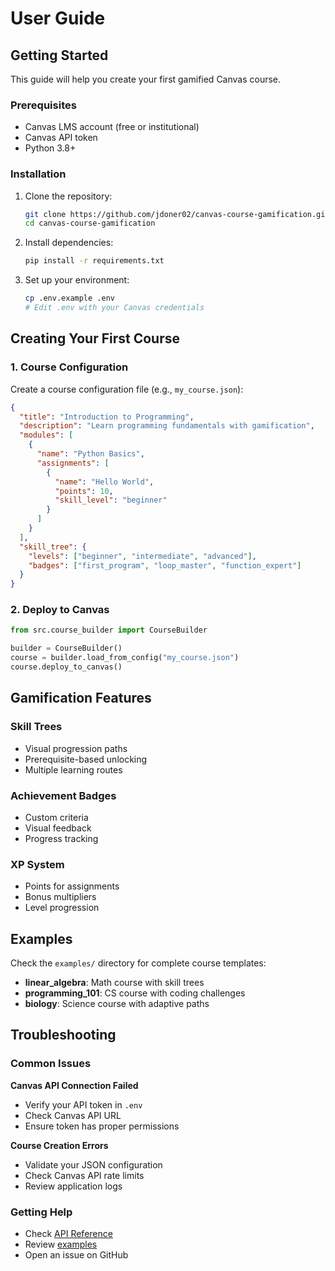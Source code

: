 # User Guide

## Getting Started

This guide will help you create your first gamified Canvas course.

### Prerequisites

- Canvas LMS account (free or institutional)
- Canvas API token
- Python 3.8+

### Installation

1. Clone the repository:
   ```bash
   git clone https://github.com/jdoner02/canvas-course-gamification.git
   cd canvas-course-gamification
   ```

2. Install dependencies:
   ```bash
   pip install -r requirements.txt
   ```

3. Set up your environment:
   ```bash
   cp .env.example .env
   # Edit .env with your Canvas credentials
   ```

## Creating Your First Course

### 1. Course Configuration

Create a course configuration file (e.g., `my_course.json`):

```json
{
  "title": "Introduction to Programming",
  "description": "Learn programming fundamentals with gamification",
  "modules": [
    {
      "name": "Python Basics",
      "assignments": [
        {
          "name": "Hello World",
          "points": 10,
          "skill_level": "beginner"
        }
      ]
    }
  ],
  "skill_tree": {
    "levels": ["beginner", "intermediate", "advanced"],
    "badges": ["first_program", "loop_master", "function_expert"]
  }
}
```

### 2. Deploy to Canvas

```python
from src.course_builder import CourseBuilder

builder = CourseBuilder()
course = builder.load_from_config("my_course.json")
course.deploy_to_canvas()
```

## Gamification Features

### Skill Trees
- Visual progression paths
- Prerequisite-based unlocking
- Multiple learning routes

### Achievement Badges
- Custom criteria
- Visual feedback
- Progress tracking

### XP System
- Points for assignments
- Bonus multipliers
- Level progression

## Examples

Check the `examples/` directory for complete course templates:

- **linear_algebra**: Math course with skill trees
- **programming_101**: CS course with coding challenges
- **biology**: Science course with adaptive paths

## Troubleshooting

### Common Issues

**Canvas API Connection Failed**
- Verify your API token in `.env`
- Check Canvas API URL
- Ensure token has proper permissions

**Course Creation Errors**
- Validate your JSON configuration
- Check Canvas API rate limits
- Review application logs

### Getting Help

- Check [API Reference](api_reference.md)
- Review [examples](../examples/)
- Open an issue on GitHub
